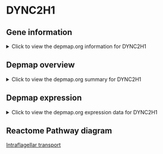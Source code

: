 <h1>DYNC2H1</h1>

<h2>Gene information</h2>
<details>
  <summary>Click to view the depmap.org information for DYNC2H1</summary>
  <iframe src="https://depmap.org/portal/gene/DYNC2H1?tab=about" style="border:none;width:100%;height:800px"></iframe>
</details>

<h2>Depmap overview</h2>
<details>
  <summary>Click to view the depmap.org summary for DYNC2H1</summary>
  <iframe src="https://depmap.org/portal/gene/DYNC2H1?tab=overview" style="border:none;width:100%;height:800px"></iframe>
</details>

<h2>Depmap expression</h2>
<details>
  <summary>Click to view the depmap.org expression data for DYNC2H1</summary>
  <iframe src="https://depmap.org/portal/gene/DYNC2H1?tab=characterization" style="border:none;width:100%;height:800px"></iframe>
</details>



<h2>Reactome Pathway diagram</h2>
<a href="https://reactome.org/PathwayBrowser/#/R-HSA-5620924">Intraflagellar transport</a>



